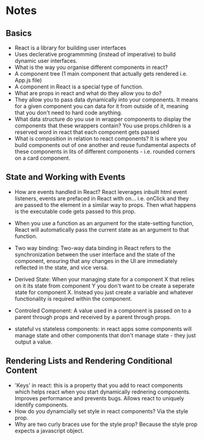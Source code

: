 # Notes

## Basics ##
- React is a library for building user interfaces
- Uses declerative programmming (instead of imperative) to build dynamic user interfaces.
- What is the way you organise different components in react? 
- A component tree (1 main component that actually gets rendered i.e. App.js file)
- A component in React is a special type of function. 
- What are props in react and what do they allow you to do? 
- They allow you to pass data dynamically into your components. It means for a given component you can data for it from outside of it, meaning that you don't need to hard code anything. 
- What data structure do you use in wrapper components to display the components that these wrappers contain? You use props.children is a reserved word in react that each component gets passed
- What is composition in relation to react components? It is where you build components out of one another and reuse fundamental aspects of these components in lits of different components - i.e. rounded corners on a card component. 

## State and Working with Events ##
- How are events handled in React? React leverages inbuilt html event listeners, events are prefaced in React with on... i.e. onClick and they are passed to the element in a similar way to props. Then what happens is the executable code gets passed to this prop. 

- When you use a function as an argument for the state-setting function, React will automatically pass the current state as an argument to that function.

- Two way binding: Two-way data binding in React refers to the synchronization between the user interface and the state of the component, ensuring that any changes in the UI are immediately reflected in the state, and vice versa.

- Derived State:  When your managing state for a component X that relies on it its state from component Y you don't want to be create a seperate state for component X. Instead you just create a variable and whatever functionality is required within the component. 

- Controled Component: A value used in a component is passed on to a parent through props and received by a parent through props. 

- stateful vs stateless components: in react apps some components will manage state and other components that don't manage state - they just output a value. 

## Rendering Lists and Rendering Conditional Content ##

- 'Keys' in react: this is a property that you add to react components which helps react when you start dynamically rednering components. Improves performance and prevents bugs. Allows react to uniquely identify components. 
- How do you dynamcially set style in react components? Via the style prop.
- Why are two curly braces use for the style prop? Because the style prop expects a javascript object. 